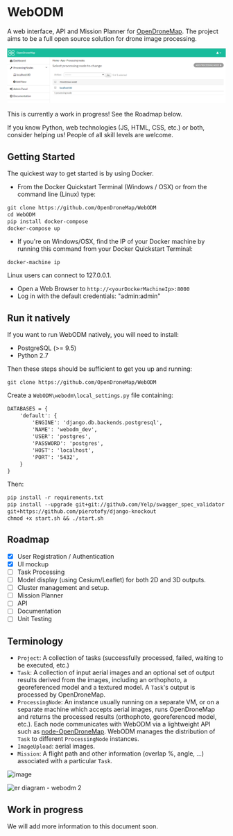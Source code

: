 # WebODM

A web interface, API and Mission Planner for [OpenDroneMap](https://github.com/OpenDroneMap/OpenDroneMap). The project aims to be a full open source solution for drone image processing.

![Alt text](/screenshots/ui-mockup.png?raw=true "WebODM")

This is currently a work in progress! See the Roadmap below. 

If you know Python, web technologies (JS, HTML, CSS, etc.) or both, consider helping us! People of all skill levels are welcome.

## Getting Started

The quickest way to get started is by using Docker.

* From the Docker Quickstart Terminal (Windows / OSX) or from the command line (Linux) type:
```
git clone https://github.com/OpenDroneMap/WebODM
cd WebODM
pip install docker-compose
docker-compose up
```

* If you're on Windows/OSX, find the IP of your Docker machine by running this command from your Docker Quickstart Terminal:

```
docker-machine ip
```

Linux users can connect to 127.0.0.1.

* Open a Web Browser to `http://<yourDockerMachineIp>:8000`
* Log in with the default credentials: "admin:admin"

## Run it natively

If you want to run WebODM natively, you will need to install:
 * PostgreSQL (>= 9.5)
 * Python 2.7

Then these steps should be sufficient to get you up and running:

```
git clone https://github.com/OpenDroneMap/WebODM
```

Create a `WebODM\webodm\local_settings.py` file containing:

```
DATABASES = {
    'default': {
        'ENGINE': 'django.db.backends.postgresql',
        'NAME': 'webodm_dev',
        'USER': 'postgres',
        'PASSWORD': 'postgres',
        'HOST': 'localhost',
        'PORT': '5432',
    }
}
```

Then:

```
pip install -r requirements.txt
pip install --upgrade git+git://github.com/Yelp/swagger_spec_validator git+https://github.com/pierotofy/django-knockout
chmod +x start.sh && ./start.sh
```

## Roadmap
- [X] User Registration / Authentication
- [X] UI mockup
- [ ] Task Processing
- [ ] Model display (using Cesium/Leaflet) for both 2D and 3D outputs.
- [ ] Cluster management and setup.
- [ ] Mission Planner
- [ ] API
- [ ] Documentation
- [ ] Unit Testing

## Terminology

 - `Project`: A collection of tasks (successfully processed, failed, waiting to be executed, etc.)
 - `Task`: A collection of input aerial images and an optional set of output results derived from the images, including an orthophoto, a georeferenced model and a textured model. A `Task`'s output is processed by OpenDroneMap.
 - `ProcessingNode`: An instance usually running on a separate VM, or on a separate machine which accepts aerial images, runs OpenDroneMap and returns the processed results (orthophoto, georeferenced model, etc.). Each node communicates with WebODM via a lightweight API such as [node-OpenDroneMap](https://www.github.com/pierotofy/node-OpenDroneMap). WebODM manages the distribution of `Task` to different `ProcessingNode` instances.
 - `ImageUpload`: aerial images.
 - `Mission`: A flight path and other information (overlap %, angle, ...) associated with a particular `Task`.
 
![image](https://cloud.githubusercontent.com/assets/1951843/17680196/9bfe878e-6304-11e6-852e-c09f1e02f3c0.png)

![er diagram - webodm 2](https://cloud.githubusercontent.com/assets/1951843/17717379/4a227e28-63d3-11e6-9518-6a63cc1bcd3b.png)


## Work in progress

We will add more information to this document soon.
